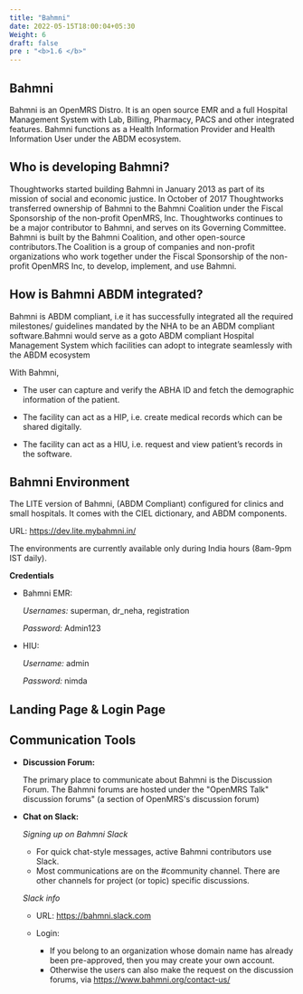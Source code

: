 ```yaml
---
title: "Bahmni"
date: 2022-05-15T18:00:04+05:30
Weight: 6
draft: false
pre : "<b>1.6 </b>"
---
```



## Bahmni

Bahmni is an OpenMRS Distro. It is an open source EMR and a full Hospital Management System with Lab, Billing, Pharmacy, PACS and other integrated features. Bahmni functions as a Health Information Provider and Health Information User under the ABDM ecosystem.

## Who is developing Bahmni?

Thoughtworks started building Bahmni in January 2013 as part of its mission of social and economic justice. In October of 2017 Thoughtworks transferred ownership of Bahmni to the Bahmni Coalition under the Fiscal Sponsorship of the non-profit OpenMRS, Inc. Thoughtworks continues to be a major contributor to Bahmni, and serves on its Governing Committee.
Bahmni is built by the Bahmni Coalition, and other open-source contributors.The Coalition is a group of companies and non-profit organizations who work together under the Fiscal Sponsorship of the non-profit OpenMRS Inc, to develop, implement, and use Bahmni.

## How is Bahmni ABDM integrated?

Bahmni is ABDM compliant, i.e it has successfully integrated all the required milestones/ guidelines mandated by the NHA to be an ABDM compliant software.Bahmni would serve as a goto ABDM compliant Hospital Management System which facilities can adopt to integrate seamlessly with the ABDM ecosystem 

With Bahmni, 

- The user can capture and verify the ABHA ID  and fetch the demographic information of the patient.

- The facility can act as a HIP, i.e. create medical records which can be shared digitally.

- The facility can act as a HIU, i.e. request and  view patient’s records in the software.

## Bahmni Environment

The LITE version of Bahmni, (ABDM Compliant) configured for clinics and small hospitals. It comes with the CIEL dictionary, and ABDM components.

URL: https://dev.lite.mybahmni.in/

The environments are currently available only during India hours (8am-9pm IST daily).

**Credentials**

 - Bahmni EMR:

    *Usernames:* superman, dr_neha, registration

    *Password:* Admin123

 - HIU:

    *Username:* admin

    *Password:* nimda

## Landing Page & Login Page 


## Communication Tools

- **Discussion Forum:**

    The primary place to communicate about Bahmni is the Discussion Forum. The Bahmni forums are hosted under the "OpenMRS Talk" discussion forums" (a section of OpenMRS's discussion forum)

- **Chat on Slack:**


  *Signing up on Bahmni Slack*
   - For quick chat-style messages, active Bahmni contributors use Slack.
   - Most communications are on the #community channel. There are other channels for project (or topic) specific discussions.

  *Slack info*

    - URL: https://bahmni.slack.com

    - Login:

        - If you belong to an organization whose domain name has already been pre-approved, then you may create your own account.
        - Otherwise the users can also make the request on the discussion forums, via https://www.bahmni.org/contact-us/



